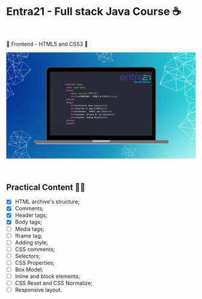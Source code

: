 # Entra21 - Full stack Java Course ☕

<br>

🎨 Frontend - HTML5 and CSS3 🎨

![Full stack Java course](/gif_img/cover_html_css.png)


<br>

## Practical Content ✍🏻

- [x] HTML archive's structure;
- [x] Comments;
- [x] Header tags;
- [x] Body tags;
- [ ] Media tags;
- [ ] Iframe tag;
- [ ] Adding style;
- [ ] CSS comments;
- [ ] Selectors;
- [ ] CSS Properties;
- [ ] Box Model;
- [ ] Inline and block elements;
- [ ] CSS Reset and CSS Normalize;
- [ ] Responsive layout.
